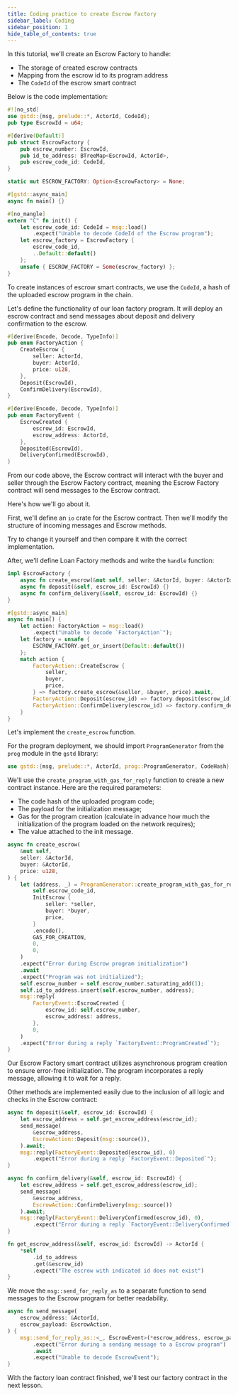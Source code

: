 ```yaml
---
title: Coding practice to create Escrow Factory
sidebar_label: Coding
sidebar_position: 1
hide_table_of_contents: true
---
```


In this tutorial, we'll create an Escrow Factory to handle:

- The storage of created escrow contracts
- Mapping from the escrow id to its program address
- The `CodeId` of the escrow smart contract

Below is the code implementation:

```rust
#![no_std]
use gstd::{msg, prelude::*, ActorId, CodeId};
pub type EscrowId = u64;

#[derive(Default)]
pub struct EscrowFactory {
    pub escrow_number: EscrowId,
    pub id_to_address: BTreeMap<EscrowId, ActorId>,
    pub escrow_code_id: CodeId,
}

static mut ESCROW_FACTORY: Option<EscrowFactory> = None;

#[gstd::async_main]
async fn main() {}

#[no_mangle]
extern "C" fn init() {
    let escrow_code_id: CodeId = msg::load()
        .expect("Unable to decode CodeId of the Escrow program");
    let escrow_factory = EscrowFactory {
        escrow_code_id,
        ..Default::default()
    };
    unsafe { ESCROW_FACTORY = Some(escrow_factory) };
}
```

To create instances of escrow smart contracts, we use the `CodeId`, a hash of the uploaded escrow program in the chain.

Let's define the functionality of our loan factory program. It will deploy an escrow contract and send messages about deposit and delivery confirmation to the escrow.

```rust
#[derive(Encode, Decode, TypeInfo)]
pub enum FactoryAction {
    CreateEscrow {
        seller: ActorId,
        buyer: ActorId,
        price: u128,
    },
    Deposit(EscrowId),
    ConfirmDelivery(EscrowId),
}

#[derive(Encode, Decode, TypeInfo)]
pub enum FactoryEvent {
    EscrowCreated {
        escrow_id: EscrowId,
        escrow_address: ActorId,
    },
    Deposited(EscrowId),
    DeliveryConfirmed(EscrowId),
}
```

From our code above, the Escrow contract will interact with the buyer and seller through the Escrow Factory contract, meaning the Escrow Factory contract will send messages to the Escrow contract.

Here's how we'll go about it.

First, we'll define an `io` crate for the Escrow contract. Then we'll modify the structure of incoming messages and Escrow methods.

Try to change it yourself and then compare it with the correct implementation.

After, we'll define Loan Factory methods and write the `handle` function:

```rust
impl EscrowFactory {
    async fn create_escrow(&mut self, seller: &ActorId, buyer: &ActorId, price: u128) {}
    async fn deposit(&self, escrow_id: EscrowId) {}
    async fn confirm_delivery(&self, escrow_id: EscrowId) {}
}

#[gstd::async_main]
async fn main() {
    let action: FactoryAction = msg::load()
        .expect("Unable to decode `FactoryAction`");
    let factory = unsafe {
        ESCROW_FACTORY.get_or_insert(Default::default())
    };
    match action {
        FactoryAction::CreateEscrow {
            seller,
            buyer,
            price,
        } => factory.create_escrow(&seller, &buyer, price).await,
        FactoryAction::Deposit(escrow_id) => factory.deposit(escrow_id).await,
        FactoryAction::ConfirmDelivery(escrow_id) => factory.confirm_delivery(escrow_id).await,
    }
}
```

Let's implement the `create_escrow` function.

For the program deployment, we should import `ProgramGenerator` from the `prog` module in the `gstd` library:

```rust
use gstd::{msg, prelude::*, ActorId, prog::ProgramGenerator, CodeHash};
```

We'll use the `create_program_with_gas_for_reply` function to create a new contract instance. Here are the required parameters:

- The code hash of the uploaded program code;
- The payload for the initialization message;
- Gas for the program creation (calculate in advance how much the initialization of the program loaded on the network requires);
- The value attached to the init message.

```rust
async fn create_escrow(
    &mut self,
    seller: &ActorId,
    buyer: &ActorId,
    price: u128,
) {
    let (address, _) = ProgramGenerator::create_program_with_gas_for_reply(
        self.escrow_code_id,
        InitEscrow {
            seller: *seller,
            buyer: *buyer,
            price,
        }
        .encode(),
        GAS_FOR_CREATION,
        0,
        0,
    )
    .expect("Error during Escrow program initialization")
    .await
    .expect("Program was not initialized");
    self.escrow_number = self.escrow_number.saturating_add(1);
    self.id_to_address.insert(self.escrow_number, address);
    msg::reply(
        FactoryEvent::EscrowCreated {
            escrow_id: self.escrow_number,
            escrow_address: address,
        },
        0,
    )
    .expect("Error during a reply `FactoryEvent::ProgramCreated`");
}
```
Our Escrow Factory smart contract utilizes asynchronous program creation to ensure error-free initialization. The program incorporates a reply message, allowing it to wait for a reply.

Other methods are implemented easily due to the inclusion of all logic and checks in the Escrow contract:

```rust
async fn deposit(&self, escrow_id: EscrowId) {
    let escrow_address = self.get_escrow_address(escrow_id);
    send_message(
        &escrow_address,
        EscrowAction::Deposit(msg::source()),
    ).await;
    msg::reply(FactoryEvent::Deposited(escrow_id), 0)
        .expect("Error during a reply `FactoryEvent::Deposited`");
}

async fn confirm_delivery(&self, escrow_id: EscrowId) {
    let escrow_address = self.get_escrow_address(escrow_id);
    send_message(
        &escrow_address,
        EscrowAction::ConfirmDelivery(msg::source())
    ).await;
    msg::reply(FactoryEvent::DeliveryConfirmed(escrow_id), 0),
        .expect("Error during a reply `FactoryEvent::DeliveryConfirmed`");
}

fn get_escrow_address(&self, escrow_id: EscrowId) -> ActorId {
    *self
        .id_to_address
        .get(&escrow_id)
        .expect("The escrow with indicated id does not exist")
}
```

We move the `msg::send_for_reply_as` to a separate function to send messages to the Escrow program for better readability.

```rust
async fn send_message(
    escrow_address: &ActorId,
    escrow_payload: EscrowAction,
) {
    msg::send_for_reply_as::<_, EscrowEvent>(*escrow_address, escrow_payload, msg::value(), 0, 0)
        .expect("Error during a sending message to a Escrow program")
        .await
        .expect("Unable to decode EscrowEvent");
}
```

With the factory loan contract finished, we'll test our factory contract in the next lesson.
